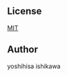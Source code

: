 ## License
[MIT](https://www.opensource.org/licenses/mit-license.php)

## Author
yoshihisa ishikawa

